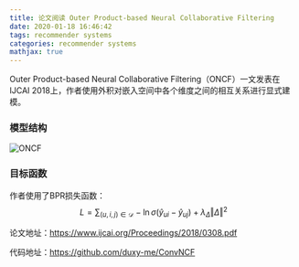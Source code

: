 ```yaml
---
title: 论文阅读 Outer Product-based Neural Collaborative Filtering
date: 2020-01-18 16:46:42
tags: recommender systems
categories: recommender systems
mathjax: true
---
```


Outer Product-based Neural Collaborative Filtering（ONCF）一文发表在IJCAI 2018上，作者使用外积对嵌入空间中各个维度之间的相互关系进行显式建模。

<!--more-->

### 模型结构

![ONCF](/static/images/oncf.png)

### 目标函数

作者使用了BPR损失函数：
$$
L = \sum_{(u,i,j) \in \mathcal{D}} - \ln \sigma(\hat y_{ui} - \hat y_{uj}) + \lambda_{\Delta} \left \Vert \Delta \right \Vert^2
$$


论文地址：https://www.ijcai.org/Proceedings/2018/0308.pdf

代码地址：https://github.com/duxy-me/ConvNCF

